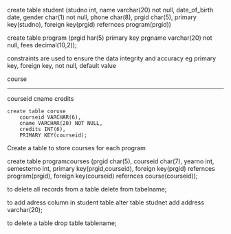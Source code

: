 create table student
    (studno int,
    name varchar(20) not null,
    date_of_birth date,
    gender char(1) not null,
    phone char(8),
    prgid char(5),
    primary key(studno),
    foreign key(prgid) refernces program(prgid))

create table program
    (prgid har(5) primary key
    prgname varchar(20) not null,
    fees decimal(10,2));

constraints
    are used to ensure the data integrity and accuracy
    eg
    primary key, foreign key,
    not null, default value


course
______
courseid
cname
credits


    create table coruse
        courseid VARCHAR(6),
        cname VARCHAR(20) NOT NULL,
        credits INT(6),
        PRIMARY KEY(courseid);


Create a table to store courses for each program

create table programcourses
    (prgid char(5),
    courseid char(7),
    yearno int,
    semesterno int,
    primary key(prgid,courseid),
    foreign key(prgid) refernces program(prgid),
    foreign key(courseid) refernces course(courseid));


to delete all records from a table
delete from tabelname;

to add adress column in student table
alter table studnet
add address varchar(20);

to delete a table
drop table tablename;
